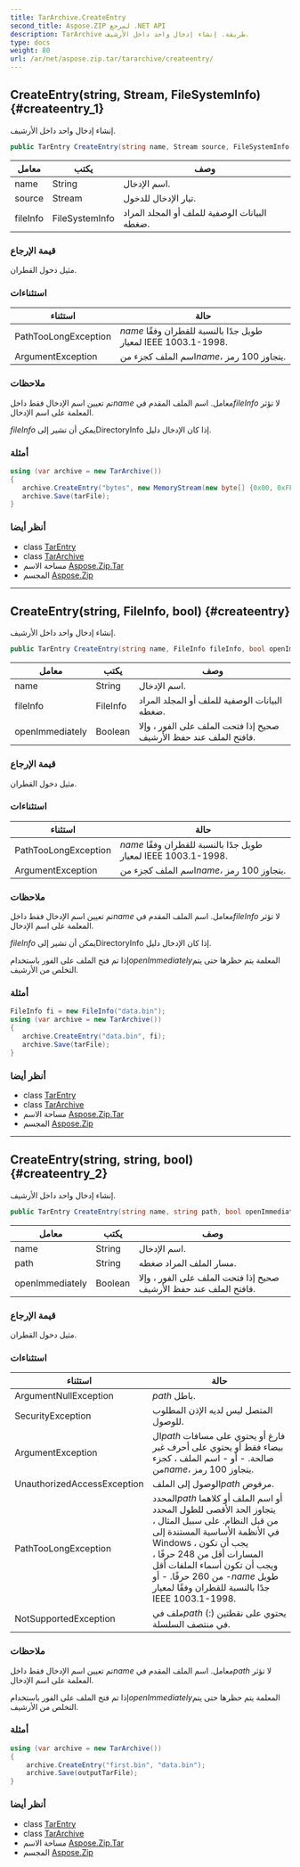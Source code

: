 ```yaml
---
title: TarArchive.CreateEntry
second_title: Aspose.ZIP لمرجع .NET API
description: TarArchive طريقة. إنشاء إدخال واحد داخل الأرشيف.
type: docs
weight: 80
url: /ar/net/aspose.zip.tar/tararchive/createentry/
---
```

## CreateEntry(string, Stream, FileSystemInfo) {#createentry_1}

إنشاء إدخال واحد داخل الأرشيف.

```csharp
public TarEntry CreateEntry(string name, Stream source, FileSystemInfo fileInfo = null)
```

| معامل | يكتب | وصف |
| --- | --- | --- |
| name | String | اسم الإدخال. |
| source | Stream | تيار الإدخال للدخول. |
| fileInfo | FileSystemInfo | البيانات الوصفية للملف أو المجلد المراد ضغطه. |

### قيمة الإرجاع

مثيل دخول القطران.

### استثناءات

| استثناء | حالة |
| --- | --- |
| PathTooLongException | *name* طويل جدًا بالنسبة للقطران وفقًا لمعيار IEEE 1003.1-1998. |
| ArgumentException | اسم الملف كجزء من*name*، يتجاوز 100 رمز. |

### ملاحظات

تم تعيين اسم الإدخال فقط داخل*name* معامل. اسم الملف المقدم في*fileInfo* لا تؤثر المعلمة على اسم الإدخال.

*fileInfo* يمكن أن تشير إلىDirectoryInfo إذا كان الإدخال دليل.

### أمثلة

```csharp
using (var archive = new TarArchive())
{
   archive.CreateEntry("bytes", new MemoryStream(new byte[] {0x00, 0xFF}));
   archive.Save(tarFile);
}
```

### أنظر أيضا

* class [TarEntry](../../tarentry/)
* class [TarArchive](../)
* مساحة الاسم [Aspose.Zip.Tar](../../tararchive/)
* المجسم [Aspose.Zip](../../../)

---

## CreateEntry(string, FileInfo, bool) {#createentry}

إنشاء إدخال واحد داخل الأرشيف.

```csharp
public TarEntry CreateEntry(string name, FileInfo fileInfo, bool openImmediately = false)
```

| معامل | يكتب | وصف |
| --- | --- | --- |
| name | String | اسم الإدخال. |
| fileInfo | FileInfo | البيانات الوصفية للملف أو المجلد المراد ضغطه. |
| openImmediately | Boolean | صحيح إذا فتحت الملف على الفور ، وإلا فافتح الملف عند حفظ الأرشيف. |

### قيمة الإرجاع

مثيل دخول القطران.

### استثناءات

| استثناء | حالة |
| --- | --- |
| PathTooLongException | *name* طويل جدًا بالنسبة للقطران وفقًا لمعيار IEEE 1003.1-1998. |
| ArgumentException | اسم الملف كجزء من*name*، يتجاوز 100 رمز. |

### ملاحظات

تم تعيين اسم الإدخال فقط داخل*name* معامل. اسم الملف المقدم في*fileInfo* لا تؤثر المعلمة على اسم الإدخال.

*fileInfo* يمكن أن تشير إلىDirectoryInfo إذا كان الإدخال دليل.

إذا تم فتح الملف على الفور باستخدام*openImmediately*المعلمة يتم حظرها حتى يتم التخلص من الأرشيف.

### أمثلة

```csharp
FileInfo fi = new FileInfo("data.bin");
using (var archive = new TarArchive())
{
   archive.CreateEntry("data.bin", fi);
   archive.Save(tarFile);
}
```

### أنظر أيضا

* class [TarEntry](../../tarentry/)
* class [TarArchive](../)
* مساحة الاسم [Aspose.Zip.Tar](../../tararchive/)
* المجسم [Aspose.Zip](../../../)

---

## CreateEntry(string, string, bool) {#createentry_2}

إنشاء إدخال واحد داخل الأرشيف.

```csharp
public TarEntry CreateEntry(string name, string path, bool openImmediately = false)
```

| معامل | يكتب | وصف |
| --- | --- | --- |
| name | String | اسم الإدخال. |
| path | String | مسار الملف المراد ضغطه. |
| openImmediately | Boolean | صحيح إذا فتحت الملف على الفور ، وإلا فافتح الملف عند حفظ الأرشيف. |

### قيمة الإرجاع

مثيل دخول القطران.

### استثناءات

| استثناء | حالة |
| --- | --- |
| ArgumentNullException | *path* باطل. |
| SecurityException | المتصل ليس لديه الإذن المطلوب للوصول. |
| ArgumentException | ال*path* فارغ أو يحتوي على مسافات بيضاء فقط أو يحتوي على أحرف غير صالحة. - أو - اسم الملف ، كجزء من*name*، يتجاوز 100 رمز. |
| UnauthorizedAccessException | الوصول إلى الملف*path* مرفوض. |
| PathTooLongException | المحدد*path* أو اسم الملف أو كلاهما يتجاوز الحد الأقصى للطول المحدد من قبل النظام. على سبيل المثال ، في الأنظمة الأساسية المستندة إلى Windows ، يجب أن تكون المسارات أقل من 248 حرفًا ، ويجب أن تكون أسماء الملفات أقل من 260 حرفًا. - أو -*name* طويل جدًا بالنسبة للقطران وفقًا لمعيار IEEE 1003.1-1998. |
| NotSupportedException | ملف في*path* يحتوي على نقطتين (:) في منتصف السلسلة. |

### ملاحظات

تم تعيين اسم الإدخال فقط داخل*name* معامل. اسم الملف المقدم في*path* لا تؤثر المعلمة على اسم الإدخال.

إذا تم فتح الملف على الفور باستخدام*openImmediately*المعلمة يتم حظرها حتى يتم التخلص من الأرشيف.

### أمثلة

```csharp
using (var archive = new TarArchive())
{
    archive.CreateEntry("first.bin", "data.bin");
    archive.Save(outputTarFile);
}
```

### أنظر أيضا

* class [TarEntry](../../tarentry/)
* class [TarArchive](../)
* مساحة الاسم [Aspose.Zip.Tar](../../tararchive/)
* المجسم [Aspose.Zip](../../../)


